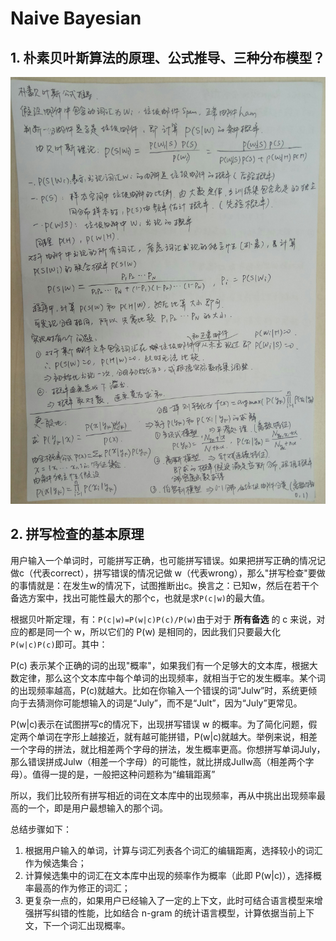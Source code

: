 # Naive Bayesian
## 1. 朴素贝叶斯算法的原理、公式推导、三种分布模型？
![](../assets/machine_learning/naive_bayes.jpeg)

## 2. 拼写检查的基本原理
用户输入一个单词时，可能拼写正确，也可能拼写错误。如果把拼写正确的情况记做c（代表correct），拼写错误的情况记做 w（代表wrong），那么"拼写检查"要做的事情就是：在发生w的情况下，试图推断出c。换言之：已知w，然后在若干个备选方案中，找出可能性最大的那个c，也就是求`P(c|w)`的最大值。

根据贝叶斯定理，有：`P(c|w)=P(w|c)P(c)/P(w)`由于对于 **所有备选** 的 c 来说，对应的都是同一个 w，所以它们的 P(w) 是相同的，因此我们只要最大化 `P(w|c)P(c)`即可。其中：

P(c) 表示某个正确的词的出现"概率"，如果我们有一个足够大的文本库，根据大数定律，那么这个文本库中每个单词的出现频率，就相当于它的发生概率。某个词的出现频率越高，P(c)就越大。比如在你输入一个错误的词“Julw”时，系统更倾向于去猜测你可能想输入的词是“July”，而不是“Jult”，因为“July”更常见。

P(w|c)表示在试图拼写c的情况下，出现拼写错误 w 的概率。为了简化问题，假定两个单词在字形上越接近，就有越可能拼错，P(w|c)就越大。举例来说，相差一个字母的拼法，就比相差两个字母的拼法，发生概率更高。你想拼写单词July，那么错误拼成Julw（相差一个字母）的可能性，就比拼成Jullw高（相差两个字母）。值得一提的是，一般把这种问题称为“编辑距离”

所以，我们比较所有拼写相近的词在文本库中的出现频率，再从中挑出出现频率最高的一个，即是用户最想输入的那个词。

总结步骤如下：
1. 根据用户输入的单词，计算与词汇列表各个词汇的编辑距离，选择较小的词汇作为候选集合；
2. 计算候选集中的词汇在文本库中出现的频率作为概率（此即 P(w|c)），选择概率最高的作为修正的词汇；
3. 更复杂一点的，如果用户已经输入了一定的上下文，此时可结合语言模型来增强拼写纠错的性能，比如结合 n-gram 的统计语言模型，计算依据当前上下文，下一个词汇出现概率。
